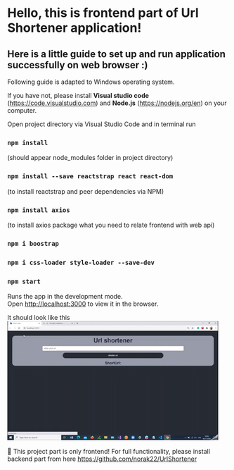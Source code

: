 # Hello, this is frontend part of Url Shortener application!

## Here is a little guide to set up and run application successfully on web browser :) 
Following guide is adapted to Windows operating system.

If you have not, please install **Visual studio code** (https://code.visualstudio.com) and **Node.js** (https://nodejs.org/en) on your computer.

Open project directory via Visual Studio Code and in terminal run

### `npm install` 
(should appear node_modules folder in project directory)
### `npm install --save reactstrap react react-dom` 
(to install reactstrap and peer dependencies via NPM)
### `npm install axios` 
(to install axios package what you need to relate frontend with web api)
### `npm i boostrap`
### `npm i css-loader style-loader --save-dev`

### `npm start`

Runs the app in the development mode.\
Open [http://localhost:3000](http://localhost:3000) to view it in the browser.

It should look like this ![](shortener.gif)

🚧 This project part is only frontend! For full functionality, please install backend part from here https://github.com/norak22/UrlShortener


